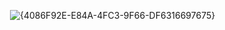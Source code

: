 <img> ![{4086F92E-E84A-4FC3-9F66-DF6316697675}](https://github.com/user-attachments/assets/07c129b5-358e-470c-8e25-604c35acdb5c)
